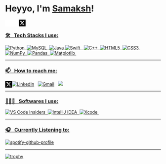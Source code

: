 <!-- img src ="samakshty.vercel.app/experience?username=samakshtyagi"/ --> 
<h1> Heyyo, I'm <a href="https://Samaksh.design" align = "centre" target="_blank">Samaksh</a>! </h1>

<a href="https://linkedin.com/in/samakshtyagi" target="_blank"><img align="left" alt="Samaksh Tyagi | LinkedIn" width="22px" src="Linkedin logo.svg"/> 
<a href="https://instagram.com/samakshty" target="_blank"><img align="left" alt="Samaksh Tyagi | Instagram" width="22px" src="Insta (1).svg"/>
<a href="https://x.com/SamakshTyagi_/" target="_blank"><img align="left" alt="Samaksh Tyagi | X" width="22px" src="Twitter logo (1).svg"/> 
<br/>
### 🛠 &nbsp; Tech Stacks I use:

![Python](https://img.shields.io/badge/python-3670A0?style=for-the-badge&logo=python&logoColor=ffdd54)&nbsp;
![MySQL](https://img.shields.io/badge/mysql-4479A1.svg?style=for-the-badge&logo=mysql&logoColor=white)&nbsp;
![Java](https://img.shields.io/badge/java-%23ED8B00.svg?style=for-the-badge&logo=openjdk&logoColor=white)
![Swift](https://img.shields.io/badge/swift-F54A2A?style=for-the-badge&logo=swift&logoColor=white)
&nbsp;
![C++](https://img.shields.io/badge/c++-%2300599C.svg?style=for-the-badge&logo=c%2B%2B&logoColor=white)&nbsp;
![HTML5](https://img.shields.io/badge/html5-%23E34F26.svg?style=for-the-badge&logo=html5&logoColor=white)&nbsp;
![CSS3](https://img.shields.io/badge/css3-%231572B6.svg?style=for-the-badge&logo=css3&logoColor=white)&nbsp;
![NumPy](https://img.shields.io/badge/numpy-%23013243.svg?style=for-the-badge&logo=numpy&logoColor=white)&nbsp;
![Pandas](https://img.shields.io/badge/pandas-%23150458.svg?style=for-the-badge&logo=pandas&logoColor=white)&nbsp;
![Matplotlib](https://img.shields.io/badge/Matplotlib-%23ffffff.svg?style=for-the-badge&logo=Matplotlib&logoColor=black)&nbsp;
<br/>

---
### 📫 &nbsp; How to reach me:


<a href="https://www.linkedin.com/in/samakshtyagi/"><img alt="LinkedIn" src="https://img.shields.io/badge/linkedin%20-%230077B5.svg?&style=flat&logo=linkedin&logoColor=white"/></a> &nbsp;
<a href="mailto:samakshty@gmail.com"><img alt="Gmail" src="https://img.shields.io/badge/Gmail-D14836?style=flat&logo=gmail&logoColor=white" /></a> &nbsp;
<a href="https://instagram.com/samakshty"><img src="https://img.shields.io/badge/-Instagram-E4405F?style=flat&logo=Instagram&logoColor=white"/></a> &nbsp;
<a href="https://x.com/SamakshTyagi_/" target="_blank"><img align="left" alt="Samaksh Tyagi | X" width="22px" src="Twitter logo (1).svg" />
<br/>

---
### 🧑🏻‍💻 &nbsp; Softwares I use:

<!-- <img align="left" alt="Visual Studio Code" width="26px" src="https://raw.githubusercontent.com/github/explore/80688e429a7d4ef2fca1e82350fe8e3517d3494d/topics/visual-studio-code/visual-studio-code.png" /> -->
![VS Code Insiders](https://img.shields.io/badge/VS%20Code%20Insiders-35b393.svg?style=for-the-badge&logo=visual-studio-code&logoColor=white)&nbsp;
![IntelliJ IDEA](https://img.shields.io/badge/IntelliJIDEA-000000.svg?style=for-the-badge&logo=intellij-idea&logoColor=white)&nbsp;
![Xcode](https://img.shields.io/badge/Xcode-007ACC?style=for-the-badge&logo=Xcode&logoColor=white)&nbsp;
<br />

---
### 🎧 &nbsp; Currently Listening to:
[![spotify-github-profile](https://spotify-github-profile.vercel.app/api/view?uid=lt7yyx0km84sp7gbsv62jgwb6&cover_image=true&theme=natemoo-re&show_offline=false&background_color=121212&interchange=true&bar_color=53b14f&bar_color_cover=true&rank=S,AAA)](https://github.com/kittinan/spotify-github-profile)
<br/>

---
<!--
[![Samaksh's github stats](https://github-readme-stats.vercel.app/api?username=Aakarsh-B&include_all_commits=true&count_private=true&show_icons=true&line_height=20&title_color=FFFFFF&icon_color=FFFFFF&text_color=FFFFFF&bg_color=0D1117)](https://github.com/anuraghazra/github-readme-stats)
-->

[![trophy](https://github-profile-trophy.vercel.app/?username=samakshty&theme=darkhub&no-bg=true&no-frame=true&margin-h=15)](https://github.com/samakshty/github-profile-trophy)

